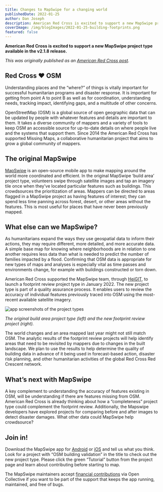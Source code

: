 ```yaml
---
title: Changes to MapSwipe for a changing world
publishedDate: 2022-01-25
author: Dan Joseph
description: American Red Cross is excited to support a new MapSwipe project type available in the v2.1.8 release.
coverImage: /img/blogImages/2022-01-25-building-footprints.png
featured: false
---
```


**American Red Cross is excited to support a new MapSwipe project type available in the v2.1.8 release.**

_This was originally published as an [American Red Cross post](https://americanredcross.github.io/2022/01/25/changes-to-mapswipe-for-a-changing-world/)._

## Red Cross ❤️ OSM

Understanding places and the “where?” of things is vitally important for successful humanitarian programs and disaster response. It is important for getting from point A to point B as well as for coordination, understanding needs, tracking impact, identifying gaps, and a multitude of other concerns.  

OpenStreetMap (OSM) is a global source of open geographic data that can be updated by people with whatever features and details are important to them. It takes a diverse community of mappers and a variety of tools to keep OSM an accessible source for up-to-date details on where people live and the systems that support them. Since 2014 the American Red Cross has supported Missing Maps, a collaborative humanitarian project that aims to grow a global community of mappers.

## The original MapSwipe

[MapSwipe](https://mapswipe.org/) is an open-source mobile app to make mapping around the world more coordinated and efficient. In the original MapSwipe ‘build area’ project type, volunteers swipe through satellite images and tap an imagery tile once when they’ve located particular features such as buildings. This crowdsources the prioritization of areas. Mappers can be directed to areas flagged in a MapSwipe project as having features of interest; they can spend less time panning across forest, desert, or other areas without the features. This is most useful for places that have never been previously mapped.

## What else can we MapSwipe?

As humanitarians expand the ways they use geospatial data to inform their actions, they may require different, more detailed, and more accurate data.​ A simple base map for knowing where neighborhoods are in relation to one another requires less data than what is needed to predict the number of families impacted by a flood. Confirming that OSM data is appropriate for new types of maps and analyses is especially vital as time passes and environments change, for example with buildings constructed or torn down.  

American Red Cross supported the MapSwipe team, through [HeiGIT](https://heigit.org/), to launch a footprint review project type in January 2022. The new project type is part of a quality assurance process. It enables users to review the accuracy of individual features previously traced into OSM using the most-recent available satellite imagery.

![app screenshots of the project types](/img/blogImages/2022-01-25-project-types.png)

_The original build area project type (left) and the new footprint review project (right)._

The world changes and an area mapped last year might not still match OSM.​ The analytic results of the footprint review projects will help identify areas that need to be revisited by mappers due to changes in the built landscape. We plan to use the results to help determine the quality of building data in advance of it being used in forecast-based action, disaster risk planning, and other humanitarian activities of the global Red Cross Red Crescent network.

## What’s next with MapSwipe

A key complement to understanding the accuracy of features existing in OSM, will be understanding if there are features missing from OSM. American Red Cross is already thinking about how a “completeness” project type could complement the footprint review. Additionally, the Mapswipe developers have explored projects for comparing before and after images to detect disaster damages. What other data could MapSwipe help crowdsource?

## Join in!

Download the MapSwipe app for [Android](https://play.google.com/store/apps/details?id=org.missingmaps.mapswipe) or [iOS](https://itunes.apple.com/us/app/mapswipe/id1133855392?ls=1&mt=8) and tell us what you think. Look for a project with “OSM building validation” in the title to check out the new project type. Please click the green “Tutorial” button from the project page and learn about contributing before starting to map.

The MapSwipe maintainers accept [financial contributions](https://opencollective.com/mapswipe) via Open Collective if you want to be part of the support that keeps the app running, maintained, and free of bugs.  
